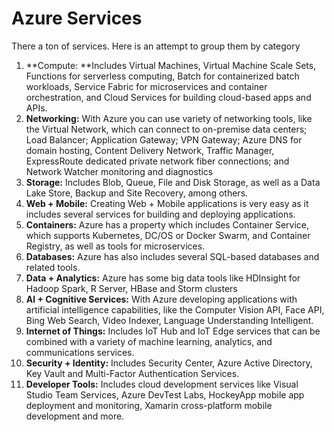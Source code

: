# Azure Services

There a ton of services. Here is an attempt to group them by category

1. **Compute: **Includes Virtual Machines, Virtual Machine Scale Sets, Functions for serverless computing, Batch for containerized batch workloads, Service Fabric for microservices and container orchestration, and Cloud Services for building cloud-based apps and APIs.
2. **Networking:**
   With Azure you can use variety of networking tools, like the Virtual Network, which can connect to on-premise data centers; Load Balancer; Application Gateway; VPN Gateway; Azure DNS for domain hosting, Content Delivery Network, Traffic Manager, ExpressRoute dedicated private network fiber connections; and Network Watcher monitoring and diagnostics
3. **Storage:**
   Includes Blob, Queue, File and Disk Storage, as well as a Data Lake Store, Backup and Site Recovery, among others.
4. **Web + Mobile:**
   Creating Web + Mobile applications is very easy as it includes several services for building and deploying applications.
5. **Containers:**
   Azure has a property which includes Container Service, which supports Kubernetes, DC/OS or Docker Swarm, and Container Registry, as well as tools for microservices.
6. **Databases:**
   Azure has also includes several SQL-based databases and related tools.
7. **Data + Analytics:**
   Azure has some big data tools like HDInsight for Hadoop Spark, R Server, HBase and Storm clusters
8. **AI + Cognitive Services:**
   With Azure developing applications with artificial intelligence capabilities, like the Computer Vision API, Face API, Bing Web Search, Video Indexer, Language Understanding Intelligent.
9. **Internet of Things:**
   Includes IoT Hub and IoT Edge services that can be combined with a variety of machine learning, analytics, and communications services.
10. **Security + Identity:**
    Includes Security Center, Azure Active Directory, Key Vault and Multi-Factor Authentication Services.
11. **Developer Tools:**
    Includes cloud development services like Visual Studio Team Services, Azure DevTest Labs, HockeyApp mobile app deployment and monitoring, Xamarin cross-platform mobile development and more.




